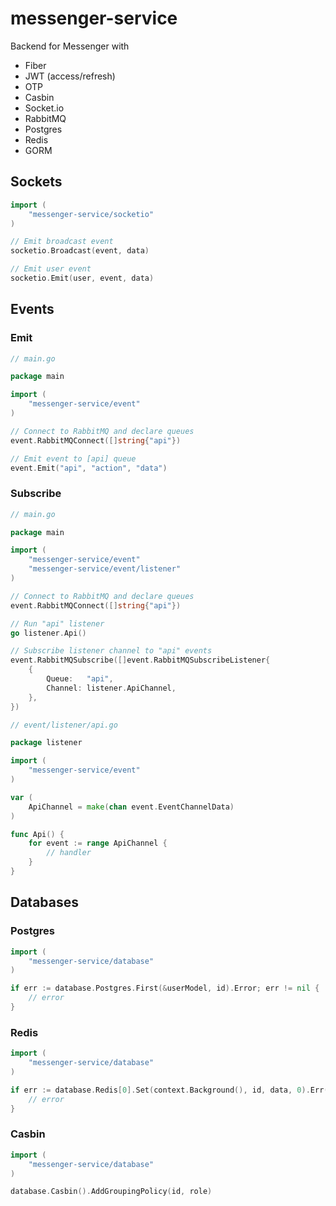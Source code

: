 # messenger-service

Backend for Messenger with
* Fiber
* JWT (access/refresh)
* OTP
* Casbin
* Socket.io
* RabbitMQ
* Postgres
* Redis
* GORM

## Sockets

```go
import (
	"messenger-service/socketio"
)

// Emit broadcast event
socketio.Broadcast(event, data)

// Emit user event
socketio.Emit(user, event, data)
```

## Events

### Emit
```go
// main.go

package main

import (
	"messenger-service/event"
)

// Connect to RabbitMQ and declare queues
event.RabbitMQConnect([]string{"api"})

// Emit event to [api] queue
event.Emit("api", "action", "data")
```

### Subscribe
```go
// main.go

package main

import (
	"messenger-service/event"
	"messenger-service/event/listener"
)

// Connect to RabbitMQ and declare queues
event.RabbitMQConnect([]string{"api"})

// Run "api" listener
go listener.Api()

// Subscribe listener channel to "api" events
event.RabbitMQSubscribe([]event.RabbitMQSubscribeListener{
	{
		Queue:   "api",
		Channel: listener.ApiChannel,
	},
})
```

```go
// event/listener/api.go

package listener

import (
	"messenger-service/event"
)

var (
	ApiChannel = make(chan event.EventChannelData)
)

func Api() {
	for event := range ApiChannel {
		// handler
	}
}
```

## Databases

### Postgres
```go
import (
	"messenger-service/database"
)

if err := database.Postgres.First(&userModel, id).Error; err != nil {
	// error
}
```

### Redis
```go
import (
	"messenger-service/database"
)

if err := database.Redis[0].Set(context.Background(), id, data, 0).Err(); err != nil {
	// error
}
```

### Casbin
```go
import (
	"messenger-service/database"
)

database.Casbin().AddGroupingPolicy(id, role)
```
